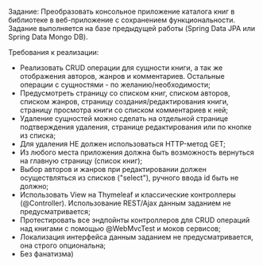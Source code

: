 Задание:
Преобразовать консольное приложение каталога книг в библиотеке в веб-приложение с сохранением функциональности. Задание выполняется на базе предыдущей работы (Spring Data JPA или Spring Data Mongo DB).


Требования к реализации:
- Реализовать CRUD операции для сущности книги, а так же отображения авторов, жанров и комментариев. Остальные операции с сущностями - по желанию/необходимости;
- Предусмотреть страницу со списком книг, списком авторов, списком жанров, страницу создания/редактирования книги, страницу просмотра книги со списком комментариев к ней;
- Удаление сущностей можно сделать на отдельной странице подтверждения удаления, странице редактирования или по кнопке из списка;
- Для удаления НЕ должен использоваться HTTP-метод GET;
- Из любого места приложения должна быть возможность вернуться на главную страницу (список книг);
- Выбор авторов и жанров при редактировании должен осуществляться из списков ("select"), ручного ввода id быть не должно;
- Использовать View на Thymeleaf и классические контроллеры (@Controller). Использование REST/Ajax данным заданием не предусматривается;
- Протестировать все эндпойнты контроллеров для CRUD операций над книгами с помощью @WebMvcTest и моков сервисов;
- Локализация интерфейса данным заданием не предусматривается, она строго опциональна;
- Без фанатизма)